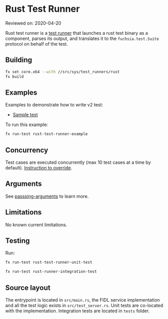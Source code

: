 # Rust Test Runner

Reviewed on: 2020-04-20

Rust test runner is a [test runner][test-runner] that launches a rust test binary as a component, parses its output, and translates it to the `fuchsia.test.Suite` protocol on behalf of the test.

## Building

```bash
fx set core.x64 --with //src/sys/test_runners/rust
fx build
```

## Examples

Examples to demonstrate how to write v2 test:

- [Sample test](test_data/sample-rust-tests/meta/sample_rust_tests.cml)

To run this example:

```bash
fx run-test rust-test-runner-example
```

## Concurrency

Test cases are executed concurrently (max 10 test cases at a time by default).
[Instruction to override][override-parallel].

## Arguments

See [passsing-arguments](passing-arguments) to learn more.

## Limitations

No known current limitations.

## Testing

Run:

```bash
fx run-test rust-test-runner-unit-test

fx run-test rust-runner-integration-test
```

## Source layout

The entrypoint is located in `src/main.rs`, the FIDL service implementation and
all the test logic exists in `src/test_server.rs`. Unit tests are co-located
with the implementation. Integration tests are located in `tests` folder.

[test-runner]: ../README.md
[override-parallel]: /docs/concepts/testing/v2_test_component.md#running_test_cases_in_parallel
[passing-arguments]: /docs/concepts/testing/v2/test_runner_framework.md#passing_arguments
